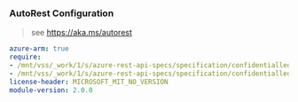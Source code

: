 ### AutoRest Configuration

> see https://aka.ms/autorest

``` yaml
azure-arm: true
require:
- /mnt/vss/_work/1/s/azure-rest-api-specs/specification/confidentialledger/resource-manager/readme.md
- /mnt/vss/_work/1/s/azure-rest-api-specs/specification/confidentialledger/resource-manager/readme.go.md
license-header: MICROSOFT_MIT_NO_VERSION
module-version: 2.0.0

```